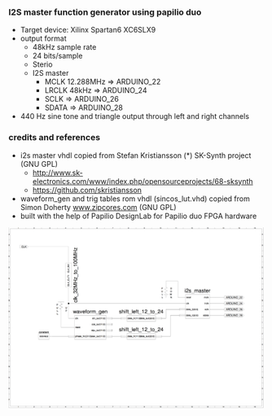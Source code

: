 ### I2S master function generator using papilio duo 
- Target device: Xilinx Spartan6 XC6SLX9
- output format
  - 48kHz sample rate
  - 24 bits/sample 
  - Sterio 
  - I2S master
    - MCLK 12.288MHz => ARDUINO_22
    - LRCLK 48kHz => ARDUINO_24
    - SCLK => ARDUINO_26
    - SDATA => ARDUINO_28
- 440 Hz sine tone and triangle output through left and right channels

### credits and references
- i2s master vhdl copied from Stefan Kristiansson (*) SK-Synth project (GNU GPL)
  - http://www.sk-electronics.com/www/index.php/opensourceprojects/68-sksynth
  - https://github.com/skristiansson
- waveform_gen and trig tables rom vhdl (sincos_lut.vhd) copied from Simon Doherty www.zipcores.com (GNU GPL)
- built with the help of Papilio DesignLab for Papilio duo FPGA hardware


![circuit](https://github.com/newdigate/papilio_duo_i2s/raw/master/i2s_function_generator/images/wave_gen_curcuit.png "Schematic circuit")
